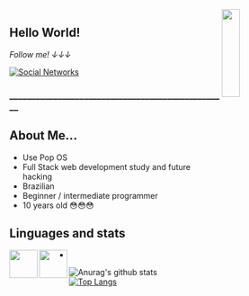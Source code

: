 <a href="https://gifer.com/en/Dtf">
  <img align="right" src="https://bestanimations.com/media/dancers/694962750funny-dance-dancing-animated-gif-image-26.gif" width=25% height=20% />
</a>

## Hello World! 

<i display="inline-block">Follow me! ↓↓↓</i>

[![Social Networks](https://img.shields.io/badge/Social-Networks-green)](https://linktr.ee/jaulin) 

<h3 display="inline-block">__________________________________________________</h3>

 
## About Me...
- Use Pop OS
- Full Stack web development study and future hacking
- Brazilian 
- Beginner / intermediate programmer
- 10 years old 😳😳😳

## Linguages and stats


<img align="left" height="50" width="50" src="https://i.imgur.com/0E0bTey.png">
<img align="left" height="50" width="50" src="https://i.imgur.com/9v8YEZ5.png">
</img>
</img>

+
![Anurag's github stats](https://github-readme-stats.vercel.app/api?username=Felipe756&show_icons=true&theme=dracula)<br/>
[![Top Langs](https://github-readme-stats.vercel.app/api/top-langs/?username=Felipe756&show_icons=true&theme=dracula)](https://github.com/anuraghazra/github-readme-stats)




